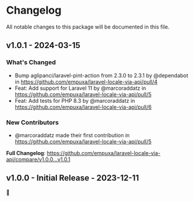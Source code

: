 # Changelog

All notable changes to this package will be documented in this file.

## v1.0.1 - 2024-03-15

### What's Changed

* Bump aglipanci/laravel-pint-action from 2.3.0 to 2.3.1 by @dependabot in https://github.com/empuxa/laravel-locale-via-api/pull/4
* Feat: Add support for Laravel 11 by @marcoraddatz in https://github.com/empuxa/laravel-locale-via-api/pull/5
* Feat: Add tests for PHP 8.3 by @marcoraddatz in https://github.com/empuxa/laravel-locale-via-api/pull/6

### New Contributors

* @marcoraddatz made their first contribution in https://github.com/empuxa/laravel-locale-via-api/pull/5

**Full Changelog**: https://github.com/empuxa/laravel-locale-via-api/compare/v1.0.0...v1.0.1

## v1.0.0 - Initial Release - 2023-12-11

🎉
